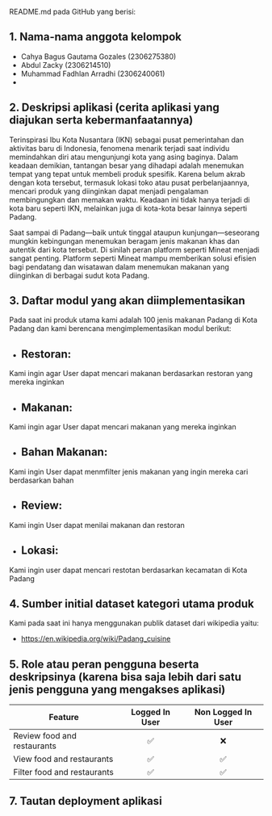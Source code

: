 README.md pada GitHub yang berisi:
## 1. Nama-nama anggota kelompok
- Cahya Bagus Gautama Gozales (2306275380)
- Abdul Zacky (2306214510)
- Muhammad Fadhlan Arradhi (2306240061)
-

## 2. Deskripsi aplikasi (cerita aplikasi yang diajukan serta kebermanfaatannya)
Terinspirasi Ibu Kota Nusantara (IKN) sebagai pusat pemerintahan dan aktivitas baru di Indonesia, fenomena menarik terjadi saat individu memindahkan diri atau mengunjungi kota yang asing baginya. Dalam keadaan demikian, tantangan besar yang dihadapi adalah menemukan tempat yang tepat untuk membeli produk spesifik. Karena belum akrab dengan kota tersebut, termasuk lokasi toko atau pusat perbelanjaannya, mencari produk yang diinginkan dapat menjadi pengalaman membingungkan dan memakan waktu. Keadaan ini tidak hanya terjadi di kota baru seperti IKN, melainkan juga di kota-kota besar lainnya seperti Padang.

Saat sampai di Padang—baik untuk tinggal ataupun kunjungan—seseorang mungkin kebingungan menemukan beragam jenis makanan khas dan autentik dari kota tersebut. Di sinilah peran platform seperti Mineat menjadi sangat penting. Platform seperti Mineat mampu memberikan solusi efisien bagi pendatang dan wisatawan dalam menemukan makanan yang diinginkan di berbagai sudut kota Padang.

## 3. Daftar modul yang akan diimplementasikan
Pada saat ini produk utama kami adalah 100 jenis makanan Padang di Kota Padang dan kami berencana mengimplementasikan modul berikut:
- ## Restoran:
Kami ingin agar User dapat mencari makanan berdasarkan restoran yang mereka inginkan
- ## Makanan:
Kami ingin agar User dapat mencari makanan yang mereka inginkan
- ## Bahan Makanan:
Kami ingin User dapat menmfilter jenis makanan yang ingin mereka cari berdasarkan bahan
- ## Review:
Kami ingin User dapat menilai makanan dan restoran 
- ## Lokasi:
Kami ingin user dapat mencari restotan berdasarkan kecamatan di Kota Padang

## 4. Sumber initial dataset kategori utama produk
Kami pada saat ini hanya menggunakan publik dataset dari wikipedia yaitu:
- https://en.wikipedia.org/wiki/Padang_cuisine
  
## 5. Role atau peran pengguna beserta deskripsinya (karena bisa saja lebih dari satu jenis pengguna yang mengakses aplikasi)

| Feature                         | Logged In User  | Non Logged In User |
|----------------------------------|:-----------------:|:--------------------:|
| Review food and restaurants      | ✅               | ❌                 |
| View food and restaurants        | ✅               | ✅                 |
| Filter food and restaurants      | ✅               | ✅                 |



## 7. Tautan deployment aplikasi

